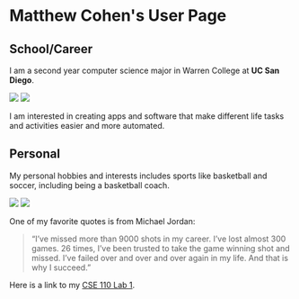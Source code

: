 # Matthew Cohen's User Page

## School/Career

I am a second year computer science major in Warren College at **UC San Diego**.

![](https://upload.wikimedia.org/wikipedia/en/thumb/6/61/Warren_logo.png/130px-Warren_logo.png)
![](https://www.sysnet.ucsd.edu/~voelker/pubcom/logo/CSELogo-bw-caulfield-thm.png)

I am interested in creating apps and software that make different life tasks and activities easier and more automated. 

## Personal

My personal hobbies and interests includes sports like basketball and soccer, including being a basketball coach.  

![](https://assets-sports.thescore.com/basketball/team/18/logo.png)
![](https://m.football-lineups.com/pics/cotes2/3_2002_1265_268.png)

One of my favorite quotes is from Michael Jordan:
> “I’ve missed more than 9000 shots in my career. I’ve lost almost 300 games. 26 times, I’ve been trusted to take the game winning shot and missed. I’ve failed over and over and over again in my life. And that is why I succeed.” 




Here is a link to my [CSE 110 Lab 1](https://github.com/m3cohen/CSE110Lab1).

